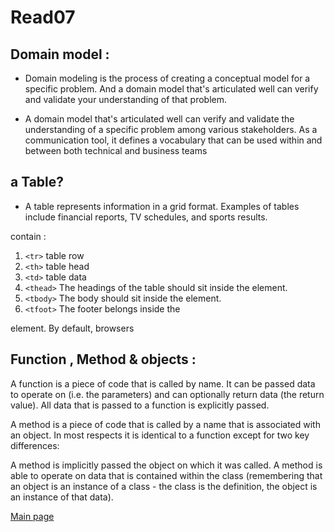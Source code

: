 # Read07
## Domain model :
* Domain modeling is the process of creating a conceptual model for a specific problem. And a domain model that's articulated well can verify and validate your understanding of that problem.

* A domain model that's articulated well can verify and validate the understanding of a specific problem among various stakeholders. As a communication tool, it defines a vocabulary that can be used within and between both technical and business teams

## a Table?

* A table represents information in a grid format.
Examples of tables include financial reports, TV
schedules, and sports results.

contain :
1. `<tr>` table row
2. `<th>` table head
3.  `<td>`  table data
4. `<thead>` The headings of the table should
sit inside the <thead> element. 
5. `<tbody>` The body should sit inside the
    <tbody> element.
6. `<tfoot>` The footer belongs inside the
<tfoot> element.
By default, browsers 

## Function , Method & objects :
 A function is a piece of code that is called by name. It can be passed data to operate on (i.e. the parameters) and can optionally return data (the return value). All data that is passed to a function is explicitly passed.

A method is a piece of code that is called by a name that is associated with an object. In most respects it is identical to a function except for two key differences:

A method is implicitly passed the object on which it was called.
A method is able to operate on data that is contained within the class (remembering that an object is an instance of a class - the class is the definition, the object is an instance of that data).  



[Main page](https://thaerm94.github.io/reading-notes/)
